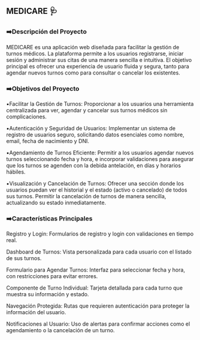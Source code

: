 ## MEDICARE 🩺

### ➡️Descripción del Proyecto
MEDICARE es una aplicación web diseñada para facilitar la gestión de turnos médicos. La plataforma permite a los usuarios registrarse, iniciar sesión y administrar sus citas de una manera sencilla e intuitiva. El objetivo principal es ofrecer una experiencia de usuario fluida y segura, tanto para agendar nuevos turnos como para consultar o cancelar los existentes.

### ➡️Objetivos del Proyecto

▪️Facilitar la Gestión de Turnos: Proporcionar a los usuarios una herramienta centralizada para ver, agendar y cancelar sus turnos médicos sin complicaciones.

▪️Autenticación y Seguridad de Usuarios: Implementar un sistema de registro de usuarios seguro, solicitando datos esenciales como nombre, email, fecha de nacimiento y DNI.

▪️Agendamiento de Turnos Eficiente: Permitir a los usuarios agendar nuevos turnos seleccionando fecha y hora, e incorporar validaciones para asegurar que los turnos se agenden con la debida antelación, en días y horarios hábiles.

▪️Visualización y Cancelación de Turnos: Ofrecer una sección donde los usuarios puedan ver el historial y el estado (activo o cancelado) de todos sus turnos. Permitir la cancelación de turnos de manera sencilla, actualizando su estado inmediatamente.


### ➡️Características Principales
Registro y Login: Formularios de registro y login con validaciones en tiempo real.

Dashboard de Turnos: Vista personalizada para cada usuario con el listado de sus turnos.

Formulario para Agendar Turnos: Interfaz para seleccionar fecha y hora, con restricciones para evitar errores.

Componente de Turno Individual: Tarjeta detallada para cada turno que muestra su información y estado.

Navegación Protegida: Rutas que requieren autenticación para proteger la información del usuario.

Notificaciones al Usuario: Uso de alertas para confirmar acciones como el agendamiento o la cancelación de un turno.
